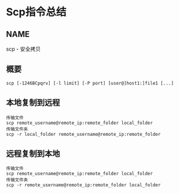 ﻿---
layout: post
---

# Scp指令总结
## NAME
scp - 安全拷贝

## 概要
```shell
scp [-1246BCpqrv] [-l limit] [-P port] [user@]host1:]file1 [...]
```

## 本地复制到远程
```shell
传输文件
scp remote_username@remote_ip:remote_folder local_folder
传输文件夹
scp -r local_folder remote_username@remote_ip:remote_folder
```
## 远程复制到本地
```shell
传输文件
scp remote_username@remote_ip:remote_folder local_folder
传输文件夹
scp -r remote_username@remote_ip:remote_folder local_folder
```
